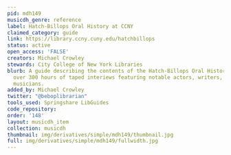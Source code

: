 ```yaml
---
pid: mdh149
musicdh_genre: reference
label: Hatch-Billops Oral History at CCNY
claimed_category: guide
link: https://library.ccny.cuny.edu/hatchbillops
status: active
open_access: 'FALSE'
creators: Michael Crowley
stewards: City College of New York Libraries
blurb: A guide describing the contents of the Hatch-Billops Oral History online --
  over 300 hours of taped interiews featuring notable actors, writers, artists and
  musicians.
added_by: Michael Crowley
twitter: "@beboplibrarian"
tools_used: Springshare LibGuides
code_repository: 
order: '148'
layout: musicdh_item
collection: musicdh
thumbnail: img/derivatives/simple/mdh149/thumbnail.jpg
full: img/derivatives/simple/mdh149/fullwidth.jpg
---
```

